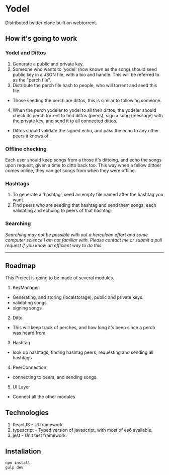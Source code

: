 # Yodel
Distributed twitter clone built on webtorrent.

## How it's going to work

### Yodel and Dittos
1. Generate a public and private key.
2. Someone who wants to 'yodel' (now known as the song) should seed public key
    in a JSON file, with a bio and handle. This will be referred to as the
    "perch file".
3. Distribute the perch file hash to people, who will torrent and seed this file.
  * Those seeding the perch are dittos, this is similar to following someone.
4. When the perch yodeler to yodel to all their dittos, the yodeler should check
    its perch torrent to find dittos (peers), sign a song (message) with the
    private key, and send it to all connected dittos.
  * Dittos should validate the signed echo, and pass the echo to any other peers
      it knows of.

### Offline checking
Each user should keep songs from a those it's dittoing, and echo the songs upon
request, given a time to ditto back too. This way when a fellow dittoer comes
online, they can get songs from when they were offline.

### Hashtags
1. To generate a 'hashtag', seed an empty file named after the hashtag you want.
2. Find peers who are seeding that hashtag and send them songs, each validating
and echoing to peers of that hashtag.

### Searching
_Searching may not be possible with out a herculean effort and some computer
science I am not familiar with. Please contact me or submit a pull request if
you know an efficient way to do this._

-----------------------

## Roadmap
This Project is going to be made of several modules.

1. KeyManager
  * Generating, and storing (localstorage), public and private keys.
  * validating songs
  * signing songs
2. Ditto
  * This will keep track of perches, and how long it's been since a perch was
      heard from.
3. Hashtag
  * look up hashtags, finding hashtag peers, requesting and sending all hashtags
4. PeerConnection
  * connecting to peers, and sending songs.
5. UI Layer
  * Connect all the other modules

## Technologies
1. ReactJS - UI framework.
2. typescript - Typed version of javascript, with most of es6 available.
3. jest - Unit test framework.

## Installation
```bash
npm install
gulp dev
```
